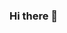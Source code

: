 ### Hi there 👋

<!--
**jtduraes/jtduraes** is a ✨ _special_ ✨ repository because its `README.md` (this file) appears on your GitHub profile.

Projeto em grupo com o Rúben: https://github.com/ruben42/DOA
